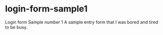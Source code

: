 # login-form-sample1
Login form Sample number 1
A sample entry form that I was bored and tired to be busy.
